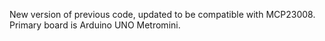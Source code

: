 New version of previous code, updated to be compatible with MCP23008. Primary board is Arduino UNO Metromini.
